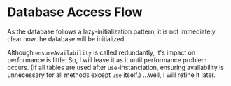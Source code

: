 # Database Access Flow

As the database follows a lazy-initialization pattern, it is not immediately clear how the database will be initialized.

Although `ensureAvailability` is called redundantly, it's impact on performance is little.
So, I will leave it as it until performance problem occurs.
(If all tables are used after `use`-instanciation, ensuring availability is unnecessary for all methods except `use` itself.)
...well, I will refine it later.

